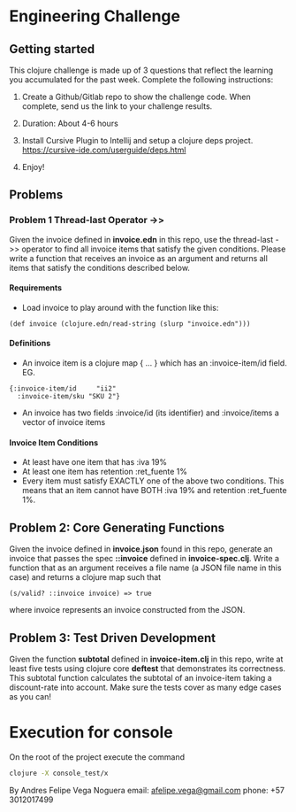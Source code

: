 # Engineering Challenge

## Getting started

This clojure challenge is made up of 3 questions that reflect the learning you accumulated for the past week. Complete the following instructions:

1. Create a Github/Gitlab repo to show the challenge code. When complete, send us the link to your challenge results.
2. Duration: About 4-6 hours
3. Install Cursive Plugin to Intellij and setup a clojure deps project. https://cursive-ide.com/userguide/deps.html  

1. Enjoy!

## Problems
### Problem 1 Thread-last Operator ->>
Given the invoice defined in **invoice.edn** in this repo, use the thread-last ->> operator to find all invoice items that satisfy the given conditions. Please write a function that receives an invoice as an argument and returns all items that satisfy the conditions described below.
#### Requirements
- Load invoice to play around with the function like this:

```
(def invoice (clojure.edn/read-string (slurp "invoice.edn")))
```

#### Definitions
- An invoice item is a clojure map { … } which has an :invoice-item/id field. EG.

```
{:invoice-item/id     "ii2"  
  :invoice-item/sku "SKU 2"}
```

- An invoice has two fields :invoice/id (its identifier) and :invoice/items a vector of invoice items

#### Invoice Item Conditions
- At least have one item that has :iva 19%
- At least one item has retention :ret\_fuente 1%
- Every item must satisfy EXACTLY one of the above two conditions. This means that an item cannot have BOTH :iva 19% and retention :ret\_fuente 1%.
## Problem 2: Core Generating Functions
  Given the invoice defined in **invoice.json** found in this repo, generate an invoice that passes the spec **::invoice** defined in **invoice-spec.clj**. Write a function that as an argument receives a file name (a JSON file name in this case) and returns a clojure map such that

```
(s/valid? ::invoice invoice) => true 
```

where invoice represents an invoice constructed from the JSON.
## Problem 3: Test Driven Development
Given the function **subtotal** defined in **invoice-item.clj** in this repo, write at least five tests using clojure core **deftest** that demonstrates its correctness. This subtotal function calculates the subtotal of an invoice-item taking a discount-rate into account. Make sure the tests cover as many edge cases as you can!

# Execution for console 
On the root of the project execute the command 
```bash
clojure -X console_test/x
```

By Andres Felipe Vega Noguera
email: afelipe.vega@gmail.com
phone: +57 3012017499



